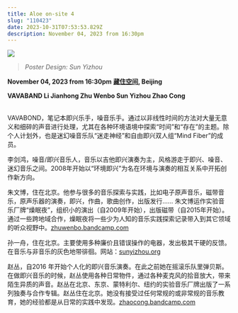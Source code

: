 ```yaml
---
title: Aloe on-site 4
slug: "110423"
date: 2023-10-31T07:53:53.829Z
description: November 04, 2023 from 16:30pm
---
```

![](/images/uploads/aloe-on-site4.png)

> *Poster Design: Sun Yizhou*

**November 04, 2023 from 16:30pm** [](https://www.google.com.hk/maps/place/%EF%BD%86%EF%BC%B2%EF%BC%B5%EF%BC%A9%EF%BC%B4%EF%BC%B9%EF%BC%B3%EF%BC%B0%EF%BC%A1%EF%BC%A3%EF%BC%A5/@39.92591,116.41061,15z/data=!4m6!3m5!1s0x35f05329d523e1f1:0xd96cb6b2f243002d!8m2!3d39.92591!4d116.41061!16s%2Fg%2F11swvk2th8?entry=ttu)**[藏住空间](https://www.google.de/maps/place/Xixinchengcun,+Changping+District,+Beijing,+China,+101322/@40.219109,116.4388263,15z/data=!3m1!4b1!4m6!3m5!1s0x35f11d096331df5b:0xfcd69c59f1cb86a2!8m2!3d40.21911!4d116.449126!16s%2Fg%2F11c618kkxx?entry=ttu), Beijing**

**VAVABAND
Li Jianhong
Zhu Wenbo
Sun Yizhou
Zhao Cong**

\
VAVABOND，笔记本即兴乐手，噪音乐手。通过以非线性时间的方法对大量无意义和细碎的声音进行处理，尤其在各种环境语境中探索“时间”和“存在”的主题。除个人计划外，也是迷幻噪音乐队“迷走神经”和自由即兴双人组“Mind Fiber”的成员。

李剑鸿，噪音/即兴音乐人，音乐以吉他即兴演奏为主，风格游走于即兴、噪音、迷幻音乐之间。2008年开始以“环境即兴”为名在环境与演奏的相互关系中开拓创作新方向。

朱文博，住在北京。他参与很多的音乐探索与实践，比如电子原声音乐，磁带音乐，原声乐器的演奏，即兴，作曲，歌曲创作，出版发行…… 朱文博运作实验音乐厂牌“燥眠夜”，组织小的演出（自2009年开始），出版磁带（自2015年开始）。通过一些跨地域合作，燥眠夜将一些少为人知的音乐实践探索记录带入到其它领域的听众视野中。[zhuwenbo.bandcamp.com](http://zhuwenbo.bandcamp.com)

孙一舟，住在北京。主要使用多种廉价且错误操作的电器，发出极其干硬的反馈。在音乐与非音乐的灰色地带徘徊。网站：[sunyizhou.org](http://sunyizhou.org)

赵丛，自2016 年开始个人化的即兴音乐演奏。在此之前她在摇滚乐队里弹贝斯。在做即兴音乐的时候，赵丛使用各种日常物件，通过各种麦克风的拾音放大，带来陌生异质的声音。赵丛在北京、东京、蒙特利尔、纽约的实验音乐厂牌出版了一系列独奏与合作专辑。赵丛住在北京。她没有接受过任何常规的或非常规的音乐教育，她的经验都是从日常的实践中发现。[zhaocong.bandcamp.com](zhaocong.bandcamp.com)